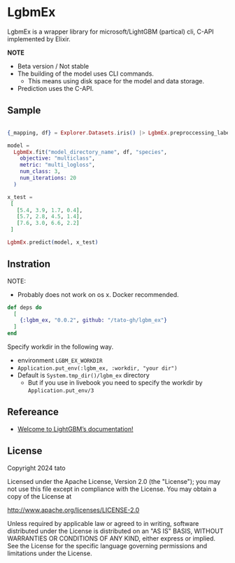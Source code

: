 # LgbmEx

LgbmEx is a wrapper library for microsoft/LightGBM (partical) cli, C-API implemented by Elixir.

**NOTE**

- Beta version / Not stable
- The building of the model uses CLI commands.
  - This means using disk space for the model and data storage.
- Prediction uses the C-API.


## Sample

```elixir

{_mapping, df} = Explorer.Datasets.iris() |> LgbmEx.preproccessing_label_encode("species")

model =
  LgbmEx.fit("model_directory_name", df, "species",
    objective: "multiclass",
    metric: "multi_logloss",
    num_class: 3,
    num_iterations: 20
  )

x_test =
 [
   [5.4, 3.9, 1.7, 0.4],
   [5.7, 2.8, 4.5, 1.4],
   [7.6, 3.0, 6.6, 2.2]
 ]

LgbmEx.predict(model, x_test)
```


## Instration

NOTE:

- Probably does not work on os x. Docker recommended.

```elixir
def deps do
  [
    {:lgbm_ex, "0.0.2", github: "/tato-gh/lgbm_ex"}
  ]
end
```

Specify workdir in the following way.

- environment `LGBM_EX_WORKDIR`
- `Application.put_env(:lgbm_ex, :workdir, "your dir")`
- Default is `System.tmp_dir()/lgbm_ex` directory
  - But if you use in livebook you need to specify the workdir by `Application.put_env/3`


## Refereance

- [Welcome to LightGBM’s documentation!](https://lightgbm.readthedocs.io/en/latest/)


## License

Copyright 2024 tato

Licensed under the Apache License, Version 2.0 (the "License");
you may not use this file except in compliance with the License.
You may obtain a copy of the License at

 http://www.apache.org/licenses/LICENSE-2.0

Unless required by applicable law or agreed to in writing, software
distributed under the License is distributed on an "AS IS" BASIS,
WITHOUT WARRANTIES OR CONDITIONS OF ANY KIND, either express or implied.
See the License for the specific language governing permissions and
limitations under the License.

